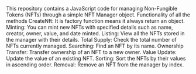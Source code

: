 This repository contains a JavaScript code for managing Non-Fungible Tokens (NFTs) through a simple NFT Manager object.
Functionality of all the methods
              CreateNft: It is factory function means it always return an object.
              Minting: You can mint new NFTs with specified details such as name, creator, owner, value, and date minted.
              Listing: View all the NFTs stored in the manager with their details.
              Total Supply: Check the total number of NFTs currently managed.
              Searching: Find an NFT by its name.
              Ownership Transfer: Transfer ownership of an NFT to a new owner.
              Value Update: Update the value of an existing NFT.
              Sorting: Sort the NFTs by their values in ascending order.
              Removal: Remove an NFT from the manager by index.
